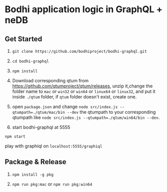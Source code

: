 # Bodhi application logic in GraphQL + neDB

## Get Started
1. `git clone https://github.com/bodhiproject/bodhi-graphql.git`

2. `cd bodhi-graphql`

3. `npm install`

4. Download corresponding qtum from https://github.com/qtumproject/qtum/releases, unzip it,change the folder name to `mac` or `win32` or `win64` or `linux64` or `linux32`, and put it inside `./qtum` folder, if `qtum` folder doesn't exist, create one. 

5. open `package.json` and change `node src/index.js --qtumpath=./qtum/mac/bin --dev` the qtumpath to your corresponding qtumpath like `node src/index.js --qtumpath=./qtum/win64/bin --dev`.

6. start bodhi-graphql at 5555

`npm start`

play with graphiql on `localhost:5555/graphiql`

## Package & Release
1. `npm install -g pkg`

2. `npm run pkg:mac` or `npm run pkg:win64`
